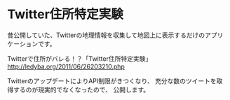 Twitter住所特定実験
=================

昔公開していた、Twitterの地理情報を収集して地図上に表示するだけのアプリケーションです。

Twitterで住所がバレる！？「Twitter住所特定実験」
http://ledyba.org/2011/06/26203210.php

TwitterのアップデートによりAPI制限がきつくなり、
充分な数のツイートを取得するのが現実的でなくなったので、
公開します。
